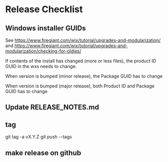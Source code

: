 # Release Checklist

## Windows installer GUIDs

See https://www.firegiant.com/wix/tutorial/upgrades-and-modularization/
and https://www.firegiant.com/wix/tutorial/upgrades-and-modularization/checking-for-oldies/

If contents of the install has changed (more or less files), the product ID GUID in the wxs needs to change.

When version is bumped (minor release), the Package GUID has to change

When version is bumped (major release), both Product ID and Package GUID has to change

## Update RELEASE_NOTES.md

## tag

git tag -a vX.Y.Z
git push --tags

## make release on github
